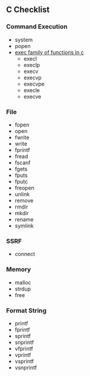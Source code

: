 ## C Checklist

### Command Execution

- system
- popen
- [exec family of functions in c](https://www.geeksforgeeks.org/exec-family-of-functions-in-c/)
  - execl
  - execlp
  - execv
  - execvp
  - execvpe
  - execle
  - execve

### File

- fopen
- open
- fwrite
- write
- fprintf
- fread
- fscanf
- fgets
- fputs
- fputc
- freopen
- unlink
- remove
- rmdir
- mkdir
- rename
- symlink

### SSRF

- connect

### Memory

- malloc
- strdup
- free

### Format String 

- printf
- fprintf
- sprintf
- snprintf
- vfprintf
- vprintf
- vsprintf
- vsnprintf
